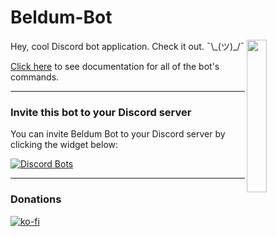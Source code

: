 # Beldum-Bot
<img src="https://raw.githubusercontent.com/Tony120914/beldum-bot-site/main/public/assets/avatar-animated-shiny-beldum.gif" width=25% align="right">

Hey, cool Discord bot application. Check it out. ¯\\\_(ツ)_/¯

[Click here](https://tony120914.github.io/beldum-bot-site/) to see documentation for all of the bot's commands.

---

### Invite this bot to your Discord server
You can invite Beldum Bot to your Discord server by clicking the widget below:


[![Discord Bots](https://top.gg/api/widget/454764425090433034.svg)](https://top.gg/bot/454764425090433034/invite)

---

### Donations
[![ko-fi](https://ko-fi.com/img/githubbutton_sm.svg)](https://ko-fi.com/E1E06BU7C)
